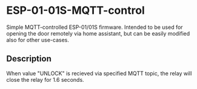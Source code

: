# ESP-01-01S-MQTT-control
Simple MQTT-controlled ESP-01/01S firmware. Intended to be used for opening the door remotely via home assistant, but can be easily modified also for other use-cases.

## Description 
When value "UNLOCK" is recieved via specified MQTT topic, the relay will close the relay for 1.6 seconds.
